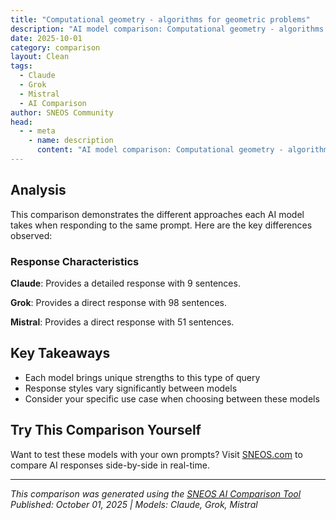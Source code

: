```yaml
---
title: "Computational geometry - algorithms for geometric problems"
description: "AI model comparison: Computational geometry - algorithms for geometric problems..."
date: 2025-10-01
category: comparison
layout: Clean
tags:
  - Claude
  - Grok
  - Mistral
  - AI Comparison
author: SNEOS Community
head:
  - - meta
    - name: description
      content: "AI model comparison: Computational geometry - algorithms for geometric problems..."
---
```


<ChatComparison
  title="Computational geometry - algorithms for geometric problems"
  prompt="Computational geometry - algorithms for geometric problems"
  :responses='{"Claude": "# Computational Geometry - Algorithms for Geometric Problems\n\nComputational geometry deals with algorithmic solutions to geometric problems. Here\u0027s a comprehensive overview of key algorithms and techniques:\n\n## 1. Fundamental Geometric Primitives\n\n### Point-Line Relationships\n\u0060\u0060\u0060python\ndef orientation(p, q, r):\n \u0022\u0022\u0022\n Find orientation of ordered triplet (p, q, r)\n Returns:\n 0 -\u003E Collinear points\n 1 -\u003E Clockwise orientation\n 2 -\u003E Counterclockwise orientation\n \u0022\u0022\u0022\n val = (q[1] - p[1]) * (r[0] - q[0]) - (q[0] - p[0]) * (r[1] - q[1])\n if val == 0:\n return 0\n return 1 if val \u003E 0 else 2\n\ndef point_in_polygon(point, polygon):\n \u0022\u0022\u0022Ray casting algorithm for point-in-polygon test\u0022\u0022\u0022\n x, y = point\n n = len(polygon)\n inside = False\n \n p1x, p1y = polygon[0]\n for i in range(1, n \u002B 1):\n p2x, p2y = polygon[i % n]\n if y \u003E min(p1y, p2y):\n if y \u003C= max(p1y, p2y):\n if x \u003C= max(p1x, p2x):\n if p1y != p2y:\n xinters = (y - p1y) * (p2x - p1x) / (p2y - p1y) \u002B p1x\n if p1x == p2x or x \u003C= xinters:\n inside = not inside\n p1x, p1y = p2x, p2y\n \n return inside\n\u0060\u0060\u0060\n\n### Line Segment Intersection\n\u0060\u0060\u0060python\ndef segments_intersect(p1, q1, p2, q2):\n \u0022\u0022\u0022Check if line segments p1q1 and p2q2 intersect\u0022\u0022\u0022\n o1 = orientation(p1, q1, p2)\n o2 = orientation(p1, q1, q2)\n o3 = orientation(p2, q2, p1)\n o4 = orientation(p2, q2, q1)\n \n # General case\n if o1 != o2 and o3 != o4:\n return True\n \n # Special cases (collinear points)\n if (o1 == 0 and on_segment(p1, p2, q1)) or \\\n (o2 == 0 and on_segment(p1, q2, q1)) or \\\n (o3 == 0 and on_segment(p2, p1, q2)) or \\\n (o4 == 0 and on_segment(p2, q1, q2)):\n return True\n \n return False\n\ndef on_segment(p, q, r):\n \u0022\u0022\u0022Check if point q lies on segment pr\u0022\u0022\u0022\n return (q[0] \u003C= max(p[0], r[0]) and q[0] \u003E= min(p[0], r[0]) and\n q[1] \u003C= max(p[1], r[1]) and q[1] \u003E= min(p[1], r[1]))\n\u0060\u0060\u0060\n\n## 2. Convex Hull Algorithms\n\n### Graham Scan\n\u0060\u0060\u0060python\nimport math\n\ndef convex_hull_graham(points):\n \u0022\u0022\u0022Graham scan algorithm for convex hull\u0022\u0022\u0022\n def polar_angle(p0, p1):\n if p1[0] == p0[0]:\n return math.pi / 2\n return math.atan2(p1[1] - p0[1], p1[0] - p0[0])\n \n def distance(p1, p2):\n return math.sqrt((p1[0] - p2[0])**2 \u002B (p1[1] - p2[1])**2)\n \n n = len(points)\n if n \u003C 3:\n return points\n \n # Find bottom-most point (or left most in case of tie)\n start = min(points, key=lambda p: (p[1], p[0", "Grok": "Computational geometry is a branch of computer science and mathematics that deals with algorithms for solving geometric problems. It focuses on the design, analysis, and implementation of algorithms for tasks involving geometric objects such as points, lines, polygons, and more complex shapes in 2D, 3D, or higher dimensions. These algorithms are widely used in fields like computer graphics, robotics, geographic information systems (GIS), computer-aided design (CAD), and more.\n\nBelow is an overview of key concepts, problems, and algorithms in computational geometry:\n\n---\n\n### 1. **Fundamental Concepts**\n- **Geometric Primitives**: Points, lines, line segments, rays, polygons, circles, and polyhedra.\n- **Convexity**: A set is convex if the line segment connecting any two points in the set lies entirely within the set. Convex shapes (like convex hulls) are often easier to work with in computational geometry.\n- **Coordinate Systems**: Many algorithms operate in Cartesian coordinates, though polar or other systems can be used for specific problems.\n- **Precision Issues**: Floating-point arithmetic can lead to errors in geometric computations, so robust algorithms often use exact arithmetic or handle numerical stability carefully.\n\n---\n\n### 2. **Core Problems in Computational Geometry**\nHere are some fundamental problems and the algorithms used to solve them:\n\n#### a. **Convex Hull**\n- **Problem**: Given a set of points in a plane, compute the smallest convex polygon that contains all the points.\n- **Algorithms**:\n - **Graham\u0027s Scan**: O(n log n) time. Sorts points by angle and builds the hull by iteratively adding points.\n - **Jarvis\u0027s March (Gift Wrapping)**: O(nh) time, where h is the number of points on the hull. Iteratively selects the next point with the smallest angle.\n - **Andrew\u0027s Algorithm**: A variation of Graham\u0027s Scan with O(n log n) time complexity.\n- **Applications**: Collision detection, shape analysis, and optimization.\n\n#### b. **Point Location**\n- **Problem**: Given a subdivision of a plane (e.g., a set of polygons or a triangulation), determine which region contains a query point.\n- **Algorithms**:\n - **Slab Decomposition**: Divides the plane into slabs for faster querying.\n - **Trapezoidal Decomposition**: Breaks the plane into trapezoids for efficient point location in O(log n) time.\n- **Applications**: GIS, interactive graphics, and ray tracing.\n\n#### c. **Line Segment Intersection**\n- **Problem**: Detect whether two line segments intersect or find all intersections among a set of line segments.\n- **Algorithms**:\n - **Sweep Line Algorithm**: O((n \u002B k) log n) time, where k is the number of intersections. Sweeps a vertical line across the plane to detect intersections.\n - **Bentley-Ottmann Algorithm**: A specialized sweep line algorithm for finding all intersections in O((n \u002B k) log n) time.\n- **Applications**: Map overlays, collision detection, and circuit design.\n\n#### d. **Triangulation**\n- **Problem**: Decompose a polygon or point set into a set of triangles.\n- **Algorithms**:\n - **Ear Clipping**: O(n\u00B2) time for simple polygons. Iteratively removes \u0022ears\u0022 (triangles with no internal points).\n - **Delaunay Triangulation**: Maximizes the minimum angle of triangles. Often computed via incremental insertion or divide-and-conquer in O(n log n) time.\n- **Applications**: Mesh generation, terrain modeling, and finite element analysis.\n\n#### e. **Voronoi Diagrams**\n- **Problem**: Partition the plane into regions based on proximity to a set of points (each region contains all points closer to a specific input point than to any other).\n- **Algorithms**:\n - **Fortune\u0027s Algorithm**: O(n log n) time using a sweep line and a beach line data structure.\n- **Applications**: Nearest-neighbor search, facility location, and motion planning.\n\n#### f. **Range Searching**\n- **Problem**: Find all points or objects within a given query range (e.g., a rectangle, circle, or half-plane).\n- **Algorithms**:\n - **KD-Trees**: Partition space into axis-aligned regions for efficient range queries in O(sqrt(n) \u002B k) time for 2D.\n - **Range Trees**: Supports range queries in O(log^d n \u002B k) time, where d is the dimension.\n- **Applications**: Database queries, spatial indexing, and computer graphics.\n\n#### g. **Polygon Clipping**\n- **Problem**: Compute the intersection, union, or difference of two polygons.\n- **Algorithms**:\n - **Sutherland-Hodgman Algorithm**: Clips a polygon against a convex clipping polygon.\n - **Weiler-Atherton Algorithm**: Handles more general polygon clipping, including concave polygons.\n- **Applications**: Computer graphics, rendering, and CAD.\n\n#### h. **Closest Pair of Points**\n- **Problem**: Find the pair of points with the smallest Euclidean distance among a set of points.\n- **Algorithms**:\n - **Divide and Conquer**: O(n log n) time by dividing the plane and recursively solving subproblems.\n- **Applications**: Clustering, collision detection, and pattern recognition.\n\n---\n\n### 3. **Advanced Topics**\n- **Arrangement of Lines/Hyperplanes**: Compute the partitioning of a plane or space by a set of lines or hyperplanes.\n- **Motion Planning**: Find collision-free paths for objects (e.g., robots) in a geometric environment using techniques like configuration space or probabilistic roadmaps.\n- **Geometric Optimization**: Solve problems like finding the smallest enclosing circle, largest empty rectangle, or minimum spanning tree of points.\n- **Robustness and Degeneracy**: Handle edge cases like collinear points or overlapping objects using techniques like symbolic perturbation or exact arithmetic.\n\n---\n\n### 4. **Data Structures in Computational Geometry**\nEfficient algorithms often rely on specialized data structures:\n- **Binary Space Partitioning (BSP)**: Recursively subdivides space for visibility and collision detection.\n- **Bounding Volume Hierarchy (BVH)**: Organizes objects in a hierarchy of bounding volumes for fast intersection tests.\n- **Sweep Line**: A dynamic data structure used in algorithms for line segment intersection and Voronoi diagrams.\n- **Delaunay Triangulation and Voronoi Diagrams**: Dual structures for proximity and spatial relationships.\n\n---\n\n### 5. **Applications**\n- **Computer Graphics**: Rendering, ray tracing, and visibility determination.\n- **Robotics**: Motion planning, obstacle avoidance, and sensor coverage.\n- **Geographic Information Systems (GIS)**: Map overlay, spatial queries, and route planning.\n- **Computer-Aided Design (CAD)**: Shape modeling, intersection testing, and manufacturing simulations.\n- **Bioinformatics**: Molecular modeling and protein structure analysis.\n\n---\n\n### 6. **Key Books and Resources**\n- **Books**:\n - *\u0022Computational Geometry: Algorithms and Applications\u0022* by Mark de Berg, Otfried Cheong, Marc van Kreveld, and Mark Overmars (a standard textbook).\n - *\u0022Computational Geometry in C\u0022* by Joseph O\u0027Rourke (focuses on practical implementation).\n- **Online Resources**:\n - CGAL (Computational Geometry Algorithms Library): A C\u002B\u002B library for geometric algorithms.\n - Geometry Junkyard: A collection of resources and papers on computational geometry.\n - Courses on platforms like Coursera or MIT OpenCourseWare.\n\n---\n\n### 7. **Challenges**\n- **Numerical Precision**: Floating-point errors can lead to incorrect results (e.g., deciding whether a point lies on a line).\n- **Degeneracies**: Handling special cases like collinear points or overlapping segments.\n- **High Dimensions**: Many algorithms become computationally expensive in 3D or higher dimensions (the \u0022curse of dimensionality\u0022).\n\n---\n\n### Example: Convex Hull (Graham\u0027s Scan) in Python\n\u0060\u0060\u0060python\ndef convex_hull(points):\n if len(points) \u003C 3:\n return points\n\n # Find the point with the lowest y-coordinate, break ties with x-coordinate\n start = min(points, key=lambda p: (p[1], p[0]))\n points.remove(start)\n \n # Sort points by polar angle with start\n points.sort(key=lambda p: (math.atan2(p[1] - start[1], p[0] - start[0]), \n (p[0] - start[0])**2 \u002B (p[1] - start[1])**2))\n \n stack = [start, points[0]]\n for i in range(1, len(points)):\n while (len(stack) \u003E 1 and \n cross_product(stack[-2], stack[-1], points[i]) \u003C= 0):\n stack.pop()\n stack.append(points[i])\n return stack\n\ndef cross_product(p1, p2, p3):\n return (p2[0] - p1[0]) * (p3[1] - p1[1]) - (p2[1] - p1[1]) * (p3[0] - p1[0])\n\n# Example usage\npoints = [(0, 0), (1, 1), (2, 2), (2, 0), (2, 4), (3, 3), (4, 2)]\nhull = convex_hull(points)\nprint(\u0022Convex Hull:\u0022, hull)\n\u0060\u0060\u0060\n\nThis code implements Graham\u0027s Scan to compute the convex hull of a set of 2D points.\n\n---\n\nComputational geometry is a rich field with both theoretical depth and practical importance. If you\u0027re looking to dive deeper into a specific problem or algorithm (e.g., Voronoi diagrams or range searching), let me know!", "Mistral": "Computational geometry is a branch of computer science that deals with algorithms for solving geometric problems. These problems often involve the manipulation and analysis of geometric objects such as points, lines, polygons, and polyhedra. Here are some fundamental algorithms and concepts in computational geometry:\n\n### 1. Convex Hull\nThe convex hull of a set of points is the smallest convex polygon that contains all the points.\n\n- **Graham\u0027s Scan**: An O(n log n) algorithm that sorts the points by polar angle and then constructs the convex hull.\n- **Jarvis March (Gift Wrapping)**: An O(nh) algorithm where n is the number of points and h is the number of points on the convex hull.\n- **Quickhull**: An algorithm similar to the QuickSort algorithm, which can be more efficient in practice.\n\n### 2. Line Segment Intersection\nDetermining whether two line segments intersect is a common problem.\n\n- **Bentley-Ottmann Algorithm**: An O((n \u002B k) log n) algorithm for finding all intersections among a set of n line segments, where k is the number of intersections.\n\n### 3. Closest Pair of Points\nFinding the closest pair of points in a set.\n\n- **Divide and Conquer**: An O(n log n) algorithm that recursively divides the set of points and finds the closest pair in each subset.\n\n### 4. Voronoi Diagram\nA Voronoi diagram partitions a plane into regions close to each of a given set of points.\n\n- **Fortune\u0027s Algorithm**: An O(n log n) algorithm for constructing the Voronoi diagram of a set of points.\n\n### 5. Delaunay Triangulation\nA Delaunay triangulation for a set of points is a triangulation such that no point is inside the circumcircle of any triangle.\n\n- **Bowyer-Watson Algorithm**: An O(n log n) algorithm for constructing the Delaunay triangulation.\n\n### 6. Point Location\nDetermining which region of a planar subdivision a query point lies in.\n\n- **Slab Decomposition**: A method that decomposes the plane into vertical slabs and uses a binary search to locate the point.\n- **Trapezoidal Decomposition**: A method that decomposes the plane into trapezoids and uses a binary search to locate the point.\n\n### 7. Range Searching\nFinding all points within a given query range.\n\n- **Range Trees**: A data structure that supports range searching in O(log^d n \u002B k) time, where d is the dimension and k is the number of points reported.\n- **k-d Trees**: A data structure that supports range searching in O(n^(1-1/d) \u002B k) time.\n\n### 8. Polygon Triangulation\nDividing a polygon into triangles.\n\n- **Ear Clipping**: An O(n^2) algorithm that repeatedly removes \u0022ears\u0022 (triangles) from the polygon.\n- **Seidel\u0027s Algorithm**: An O(n log* n) algorithm for triangulating a simple polygon.\n\n### 9. Minkowski Sum\nThe Minkowski sum of two sets of points is the set of all points that are the sum of one point from each set.\n\n- **Convex Decomposition**: A method that decomposes the polygons into convex pieces and then computes the Minkowski sum of the convex pieces.\n\n### 10. Boolean Operations on Polygons\nPerforming union, intersection, and difference operations on polygons.\n\n- **Weiler-Atherton Algorithm**: An algorithm for performing Boolean operations on polygons.\n\n### 11. Shortest Path in a Polygon\nFinding the shortest path between two points inside a polygon.\n\n- **Lee\u0027s Algorithm**: An algorithm for finding the shortest path in a polygon using a visibility graph.\n\n### 12. Visibility Graph\nA graph where vertices represent the vertices of a polygon and edges represent visibility between vertices.\n\n- **Visibility Graph Construction**: An algorithm for constructing the visibility graph of a polygon.\n\n### 13. Art Gallery Problem\nDetermining the minimum number of guards needed to cover the interior of a polygon.\n\n- **Chv\u00E1tal\u0027s Art Gallery Theorem**: A theorem stating that \u230An/3\u230B guards are always sufficient and sometimes necessary to cover a simple polygon with n vertices.\n\n### 14. Robot Motion Planning\nFinding a collision-free path for a robot in a workspace with obstacles.\n\n- **Configuration Space**: A method that transforms the problem into a higher-dimensional space where the robot is a point and obstacles are expanded.\n- **Roadmap Methods**: Methods that construct a graph of feasible configurations and search for a path in this graph.\n\nThese algorithms and concepts form the backbone of computational geometry and are used in various applications such as computer graphics, robotics, geographic information systems (GIS), and more."}' 
  published-date="11:39"
/>

## Analysis

This comparison demonstrates the different approaches each AI model takes when responding to the same prompt. Here are the key differences observed:

### Response Characteristics

**Claude**: Provides a detailed response with 9 sentences. 

**Grok**: Provides a direct response with 98 sentences. 

**Mistral**: Provides a direct response with 51 sentences. 

## Key Takeaways

- Each model brings unique strengths to this type of query
- Response styles vary significantly between models
- Consider your specific use case when choosing between these models

## Try This Comparison Yourself

Want to test these models with your own prompts? Visit [SNEOS.com](https://sneos.com) to compare AI responses side-by-side in real-time.

---

*This comparison was generated using the [SNEOS AI Comparison Tool](https://sneos.com)*
*Published: October 01, 2025 | Models: Claude, Grok, Mistral*
